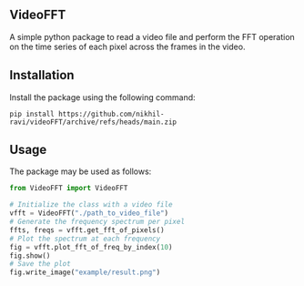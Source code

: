 VideoFFT
---
A simple python package to read a video file and perform the FFT operation on the time series of each pixel across the frames in the video.


Installation
---
Install the package using the following command:
```
pip install https://github.com/nikhil-ravi/videoFFT/archive/refs/heads/main.zip
```

Usage
---
The package may be used as follows:
```python
from VideoFFT import VideoFFT

# Initialize the class with a video file
vfft = VideoFFT("./path_to_video_file")
# Generate the frequency spectrum per pixel
ffts, freqs = vfft.get_fft_of_pixels()
# Plot the spectrum at each frequency
fig = vfft.plot_fft_of_freq_by_index(10)
fig.show()
# Save the plot
fig.write_image("example/result.png")
```